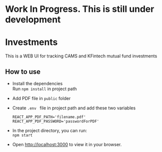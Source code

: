# Work In Progress. This is still under development

# Investments

This is a WEB UI for tracking CAMS and KFintech mutual fund investments

## How to use

- Install the dependencies <br>
Run `npm install` in project path

- Add PDF file in `public` folder
- Create `.env ` file in project path and add these two variables
  ```
  REACT_APP_PDF_PATH='filename.pdf'
  REACT_APP_PDF_PASSWORD='passwordForPDF'
  ```
- In the project directory, you can run:<br>
  `npm start`
- Open [http://localhost:3000](http://localhost:3000) to view it in your browser.
